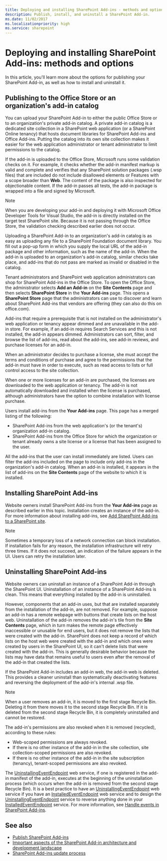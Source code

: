 ```yaml
---
title: Deploying and installing SharePoint Add-ins - methods and options
description: Publish, install, and uninstall a SharePoint Add-in.
ms.date: 11/02/2017
ms.localizationpriority: high
ms.service: sharepoint
---
```


# Deploying and installing SharePoint Add-ins: methods and options

In this article, you'll learn more about the options for publishing your SharePoint Add-in, as well as how to install and uninstall it.

<a name="MarketOrCatalog"> </a>
## Publishing to the Office Store or an organization's add-in catalog

You can upload your SharePoint Add-in to either the public Office Store or to an organization's private add-in catalog. A private add-in catalog is a dedicated site collection in a SharePoint web application (or a SharePoint Online tenancy) that hosts document libraries for SharePoint Add-ins and Office Add-ins. Putting the catalog into its own site collection makes it easier for the web application administrator or tenant administrator to limit permissions to the catalog. 

If the add-in is uploaded to the Office Store, Microsoft runs some validation checks on it. For example, it checks whether the add-in manifest markup is valid and complete and verifies that any SharePoint solution packages (.wsp files) that are included do not include disallowed elements or Features with a scope broader than **Web**. The content of the package is also inspected for objectionable content. If the add-in passes all tests, the add-in package is wrapped into a file and signed by Microsoft. 

> [!NOTE]
> When you are developing your add-in and deploying it with Microsoft Office Developer Tools for Visual Studio, the add-in is directly installed on the target test SharePoint site. Because it is not passing through the Office Store, the validation checking described earlier does not occur.

Uploading a SharePoint Add-in to an organization's add-in catalog is as easy as uploading any file to a SharePoint Foundation document library. You fill out a pop-up form in which you supply the local URL of the add-in package and other information, such as the name of the add-in. When the add-in is uploaded to an organization's add-in catalog, similar checks take place, and add-ins that do not pass are marked as invalid or disabled in the catalog. 

Tenant administrators and SharePoint web application administrators can shop for SharePoint Add-ins in the Office Store. To open the Office Store, the administrator selects **Add an Add-in** on the **Site Contents** page and then selects **SharePoint Store** in the **Your Add-ins** page. This opens a **SharePoint Store** page that the administrators can use to discover and learn about SharePoint Add-ins that vendors are offering (they can also do this on office.com). 

Add-ins that require a prerequisite that is not installed on the administrator's web application or tenancy appear dimmed and are unavailable in the add-in store. For example, if an add-in requires Search Services and this is not installed, the add-in appears dimmed. Administrators can sort, filter, and browse the list of add-ins, read about the add-ins, see add-in reviews, and purchase licenses for an add-in.

When an administrator decides to purchase a license, she must accept the terms and conditions of purchase and agree to the permissions that the add-in must have in order to execute, such as read access to lists or full control access to the site collection. 

When one or more licenses for an add-in are purchased, the licenses are downloaded to the web application or tenancy. The add-in is not automatically downloaded and installed when the license is purchased, although administrators have the option to combine installation with license purchase.

Users install add-ins from the **Your Add-ins** page. This page has a merged listing of the following:

- SharePoint Add-ins from the web application's (or the tenant's) organization add-in catalog.
- SharePoint Add-ins from the Office Store for which the organization or tenant already owns a site license or a license that has been assigned to the user.

All the add-ins that the user can install immediately are listed. Users can filter the add-ins included on the page to include only add-ins in the organization's add-in catalog. When an add-in is installed, it appears in the list of add-ins on the **Site Contents** page of the website to which it is installed.

<a name="Installing"> </a>
## Installing SharePoint Add-ins

Website owners install SharePoint Add-ins from the **Your Add-ins** page as described earlier in this topic. Installation creates an instance of the add-in. For more information about installing add-ins, see [Add SharePoint Add-ins to a SharePoint site](https://technet.microsoft.com/library/fp161231.aspx). 
 
> [!NOTE]
> Sometimes a temporary loss of a network connection can block installation. If installation fails for any reason, the installation infrastructure will retry three times. If it does not succeed, an indication of the failure appears in the UI. Users can retry the installation later. 

<a name="Uninstalling"> </a>
## Uninstalling SharePoint Add-ins

Website owners can uninstall an instance of a SharePoint Add-in through the SharePoint UI. Uninstallation of an instance of a SharePoint Add-ins is clean. This means that everything installed by the add-in is uninstalled. 

However, components that an add-in uses, but that are installed separately from the installation of the add-in, are not removed. For example, suppose an add-in has a remote webpage with buttons that create lists on the host web. Uninstallation of the add-in removes the add-in's tile from the **Site Contents** page, which in turn makes the remote page effectively inaccessible or unusable for end users, but it does not remove the lists that were created with the add-in. SharePoint does not keep a record of which lists on the host web were created with the add-in and which ones were created by users in the SharePoint UI, so it can't delete lists that were created with the add-in. This is generally desirable behavior because the lists may have data that remains useful to users even after the removal of the add-in that created the lists.

If the SharePoint Add-in includes an add-in web, the add-in web is deleted. This provides a cleaner uninstall than systematically deactivating features and reversing the deployment of the add-in's internal .wsp file.
 
> [!NOTE]
> When a user removes an add-in, it is moved to the first stage Recycle Bin. Deleting it from there moves it to the second stage Recycle Bin. If it is deleted from the second stage Recycle Bin, it is completely uninstalled and cannot be restored. 

The add-in's permissions are also revoked when it is removed (recycled), according to these rules:

- Web-scoped permissions are always revoked.
- If there is no other instance of the add-in in the site collection, site collection-scoped permissions are also revoked.
- If there is no other instance of the add-in in the site subscription (tenancy), tenant-scoped permissions are also revoked.

The [UninstallingEventEndpoint](https://msdn.microsoft.com/library/4194e44b-f2af-1db4-aad5-9b7b511b4348%28Office.15%29.aspx) web service, if one is registered in the add-in manifest of the add-in, executes at the beginning of the uninstallation process (which occurs when the add-in is removed from the second stage Recycle Bin). It is a best practice to have an [UninstallingEventEndpoint](https://msdn.microsoft.com/library/4194e44b-f2af-1db4-aad5-9b7b511b4348%28Office.15%29.aspx) web service if you have an [InstalledEventEndpoint](https://msdn.microsoft.com/library/af9f83d8-8325-3ede-d7b0-bb82c0445eb9%28Office.15%29.aspx) web service and to design the [UninstallingEventEndpoint](https://msdn.microsoft.com/library/4194e44b-f2af-1db4-aad5-9b7b511b4348%28Office.15%29.aspx) service to reverse anything done in your [InstalledEventEndpoint](https://msdn.microsoft.com/library/af9f83d8-8325-3ede-d7b0-bb82c0445eb9%28Office.15%29.aspx) service. For more information, see [Handle events in SharePoint Add-ins](handle-events-in-sharepoint-add-ins.md).

## See also
<a name="SP15deployinstallapps_addlresources"> </a>

-  [Publish SharePoint Add-ins](publish-sharepoint-add-ins.md)
-  [Important aspects of the SharePoint Add-in architecture and development landscape](important-aspects-of-the-sharepoint-add-in-architecture-and-development-landscap.md)
-  [SharePoint Add-ins update process](sharepoint-add-ins-update-process.md)
    
 

